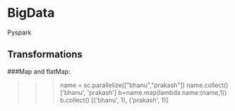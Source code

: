 # BigData
Pyspark

## Transformations

###Map and flatMap:

>>> name = sc.parallelize(["bhanu","prakash"])
>>> name.collect()
['bhanu', 'prakash']
>>> b=name.map(lambda name:(name,1))
>>> b.collect()
[('bhanu', 1), ('prakash', 1)]
>>> 

